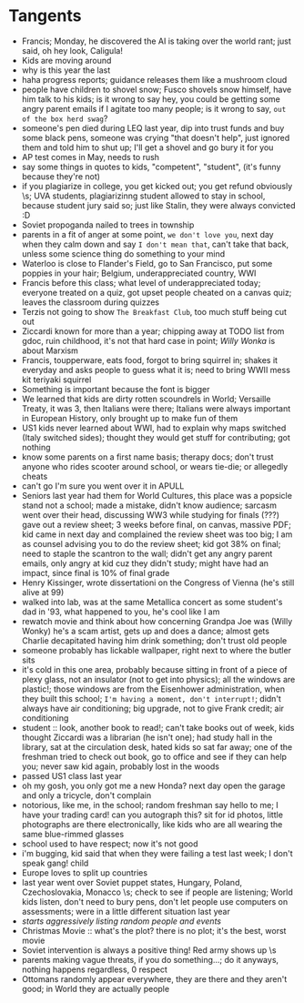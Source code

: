# Tangents
- Francis; Monday, he discovered the AI is taking over the world rant; just said, oh hey look, Caligula!
- Kids are moving around
- why is this year the last
- haha progress reports; guidance releases them like a mushroom cloud
- people have children to shovel snow; Fusco shovels snow himself, have him talk to his kids; is it wrong to say hey, you could be getting some angry parent emails if I agitate too many people; is it wrong to say, `out of the box herd swag`?
- someone's pen died during LEQ last year, dip into trust funds and buy some black pens, someone was crying "that doesn't help", just ignored them and told him to shut up; I'll get a shovel and go bury it for you
- AP test comes in May, needs to rush
- say some things in quotes to kids, "competent", "student", (it's funny because they're not)
- if you plagiarize in college, you get kicked out; you get refund obviously \\s; UVA students, plagiarizinng student allowed to stay in school, because student jury said so; just like Stalin, they were always convicted :D
- Soviet propoganda nailed to trees in township
- parents in a fit of anger at some point, `we don't love you`, next day when they calm down and say `I don't mean that`, can't take that back, unless some science thing do something to your mind
- Waterloo is close to Flander's Field, go to San Francisco, put some poppies in your hair; Belgium, underappreciated country, WWI
- Francis before this class; what level of underappreciated today; everyone treated on a quiz, got upset people cheated on a canvas quiz; leaves the classroom during quizzes
- Terzis not going to show `The Breakfast Club`, too much stuff being cut out
- Ziccardi known for more than a year; chipping away at TODO list from gdoc, ruin childhood, it's not that hard case in point; *Willy Wonka* is about Marxism
- Francis, toupperware, eats food, forgot to bring squirrel in; shakes it everyday and asks people to guess what it is; need to bring WWII mess kit teriyaki squirrel
- Something is important because the font is bigger
- We learned that kids are dirty rotten scoundrels in World; Versaille Treaty, it was 3, then Italians were there; Italians were always important in European History, only brought up to make fun of them
- US1 kids never learned about WWI, had to explain why maps switched (Italy switched sides); thought they would get stuff for contributing; got nothing
- know some parents on a first name basis; therapy docs; don't trust anyone who rides scooter around school, or wears tie-die; or allegedly cheats
- can't go I'm sure you went over it in APULL
- Seniors last year had them for World Cultures, this place was a popsicle stand not a school; made a mistake, didn't know audience; sarcasm went over their head, discussing WW3 while studying for finals (???) gave out a review sheet; 3 weeks before final, on canvas, massive PDF; kid came in next day and complained the review sheet was too big; I am as counsel advising you to do the review sheet; kid got 38% on final; need to staple the scantron to the wall; didn't get any angry parent emails, only angry at kid cuz they didn't study; might have had an impact, since final is 10% of final grade
- Henry Kissinger, wrote dissertationi on the Congress of Vienna (he's still alive at 99)
- walked into lab, was at the same Metallica concert as some student's dad in '93, what happened to you, he's cool like I am
- rewatch movie and think about how concerning Grandpa Joe was (Willy Wonky) he's a scam artist, gets up and does a dance; almost gets Charlie decapitated having him drink something; don't trust old people
- someone probably has lickable wallpaper, right next to where the butler sits
- it's cold in this one area, probably because sitting in front of a piece of plexy glass, not an insulator (not to get into physics); all the windows are plastic!; those windows are from the Eisenhower administration, when they built this school; `I'm having a moment, don't interrupt!`; didn't always have air conditioning; big upgrade, not to give Frank credit; air conditioning
- student :: look, another book to read!; can't take books out of week, kids thought Ziccardi was a librarian (he isn't one); had study hall in the library, sat at the circulation desk, hated kids so sat far away; one of the freshman tried to check out book, go to office and see if they can help you; never saw kid again, probably lost in the woods
- passed US1 class last year
- oh my gosh, you only got me a new Honda? next day open the garage and only a tricycle, don't complain
- notorious, like me, in the school; random freshman say hello to me; I have your trading card! can you autograph this? sit for id photos, little photographs are there electronically, like kids who are all wearing the same blue-rimmed glasses
- school used to have respect; now it's not good
- i'm bugging, kid said that when they were failing a test last week; I don't speak gang! child
- Europe loves to split up countries
- last year went over Soviet puppet states, Hungary, Poland, Czechoslovakia, Monacco \\s; check to see if people are listening; World kids listen, don't need to bury pens, don't let people use computers on assessments; were in a little different situation last year
- *starts aggressively listing random people and events*
- Christmas Movie :: what's the plot? there is no plot; it's the best, worst movie
- Soviet intervention is always a positive thing! Red army shows up \\s
- parents making vague threats, if you do something...; do it anyways, nothing happens regardless, 0 respect
- Ottomans randomly appear everywhere, they are there and they aren't good; in World they are actually people